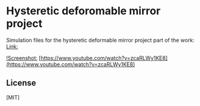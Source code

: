 # Hysteretic deforomable mirror project

Simulation files for the hysteretic deformable mirror project part of the work:
[Link:](https://research.rug.nl/en/publications/multi-loop-hysteresis-and-recursive-remnant-control)

[!Screenshot:](https://githubprojectsfiles.s3.us-west-1.amazonaws.com/deformable_mirror.png)
[https://www.youtube.com/watch?v=zcaRLWy1KE8](https://www.youtube.com/watch?v=zcaRLWy1KE8)

## License
[MIT]
